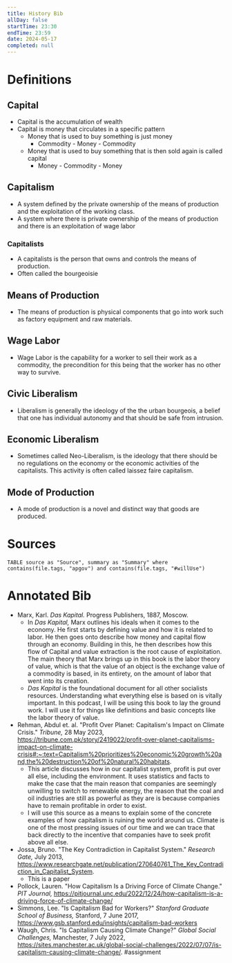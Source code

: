 ```yaml
---
title: History Bib
allDay: false
startTime: 23:30
endTime: 23:59
date: 2024-05-17
completed: null
---
```

# Definitions
## Capital
- Capital is the accumulation of wealth
- Capital is money that circulates in a specific pattern
	- Money that is used to buy something is just money
		- Commodity - Money - Commodity
	- Money that is used to buy something that is then sold again is called capital
		- Money - Commodity - Money
## Capitalism
- A system defined by the private ownership of the means of production and the exploitation of the working class.
- A system where there is private ownership of the means of production and there is an exploitation of wage labor
### Capitalists
- A capitalists is the person that owns and controls the means of production.
- Often called the bourgeoisie
## Means of Production 
- The means of production is physical components that go into work such as factory equipment and raw materials.
## Wage Labor
- Wage Labor is the capability for a worker to sell their work as a commodity, the precondition for this being that the worker has no other way to survive.
## Civic Liberalism
- Liberalism is generally the ideology of the the urban bourgeois, a belief that one has individual autonomy and that should be safe from intrusion.
## Economic Liberalism
- Sometimes called Neo-Liberalism, is the ideology that there should be no regulations on the economy or the economic activities of the capitalists. This activity is often called laissez faire capitalism.
## Mode of Production
- A mode of production is a novel and distinct way that goods are produced.

# Sources

```dataview
TABLE source as "Source", summary as "Summary" where contains(file.tags, "apgov") and contains(file.tags, "#willUse")
```
# Annotated Bib
- Marx, Karl. *Das Kapital.* Progress Publishers, 1887, Moscow.
	- In *Das Kapital,* Marx outlines his ideals when it comes to the economy. He first starts by defining value and how it is related to labor. He then goes onto describe how money and capital flow through an economy. Building in this, he then describes how this flow of Capital and value extraction is the root cause of exploitation. The main theory that Marx brings up in this book is the labor theory of value, which is that the value of an object is the exchange value of a commodity is based, in its entirety, on the amount of labor that went into its creation.
	- *Das Kapital* is the foundational document for all other socialists resources. Understanding what everything else is based on is vitally important. In this podcast, I will be using this book to lay the ground work. I will use it for things like definitions and basic concepts like the labor theory of value.
- Rehman, Abdul et. al. "Profit Over Planet: Capitalism's Impact on Climate Crisis." *Tribune,* 28 May 2023, https://tribune.com.pk/story/2419022/profit-over-planet-capitalisms-impact-on-climate-crisis#:~:text=Capitalism%20prioritizes%20economic%20growth%20and,the%20destruction%20of%20natural%20habitats.
	- This article discusses how in our capitalist system, profit is put over all else, including the environment. It uses statistics and facts to make the case that the main reason that companies are seemingly unwilling to switch to renewable energy, the reason that the coal and oil industries are still as powerful as they are is because companies have to remain profitable in order to exist.
	- I will use this source as a means to explain some of the concrete examples of how capitalism is ruining the world around us. Climate is one of the most pressing issues of our time and we can trace that back directly to the incentive that companies have to seek profit above all else.
- Jossa, Bruno. "The Key Contradiction in Capitalist System." *Research Gate,* July 2013, https://www.researchgate.net/publication/270640761_The_Key_Contradiction_in_Capitalist_System.
	- This is a paper 
- Pollock, Lauren. "How Capitalism Is a Driving Force of Climate Change." *PIT Journal,* https://pitjournal.unc.edu/2022/12/24/how-capitalism-is-a-driving-force-of-climate-change/
- Simmons, Lee. "Is Capitalism Bad for Workers?" *Stanford Graduate School of Business,* Stanford, 7 June 2017, https://www.gsb.stanford.edu/insights/capitalism-bad-workers
- Waugh, Chris. "Is Capitalism Causing Climate Change?" *Global Social Challenges,* Manchester, 7 July 2022, https://sites.manchester.ac.uk/global-social-challenges/2022/07/07/is-capitalism-causing-climate-change/.
 #assignment 